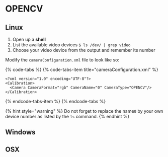 # OPENCV

## Linux

1. Open up a **shell**
2. List the available video devices `$ ls /dev/ | grep video`
3. Choose your video device from the output and remember its number

Modify the `cameraConfiguration.xml` file to look like so: 

{% code-tabs %}
{% code-tabs-item title="cameraConfiguration.xml" %}
```markup
<?xml version="1.0" encoding="UTF-8"?>
<Calibration>
  <Camera CameraFormat="rgb" CameraName="0" CameraType="OPENCV"/>
</Calibration>

```
{% endcode-tabs-item %}
{% endcode-tabs %}

{% hint style="warning" %}
Do not forget to replace the name`0` by your own device number as listed by the `ls` command.
{% endhint %}

## Windows

## OSX

